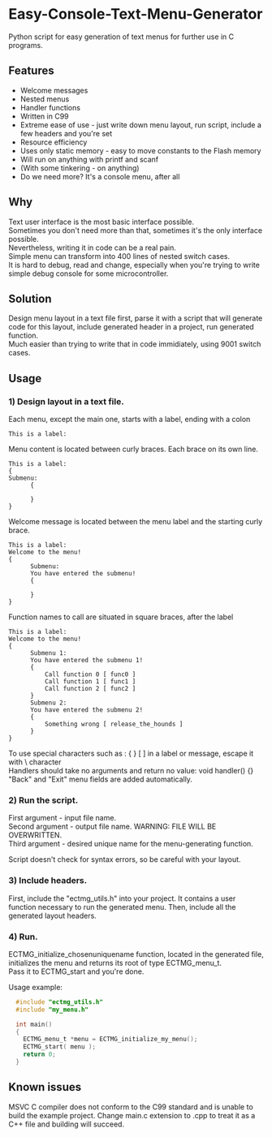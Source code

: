 Easy-Console-Text-Menu-Generator
================================

Python script for easy generation of text menus for further use in C programs.

## Features

- Welcome messages  
- Nested menus  
- Handler functions  
- Written in C99  
- Extreme ease of use - just write down menu layout, run script, include a few headers and you're set
- Resource efficiency
- Uses only static memory - easy to move constants to the Flash memory
- Will run on anything with printf and scanf
- (With some tinkering - on anything)
- Do we need more? It's a console menu, after all

## Why

  Text user interface is the most basic interface possible.   
  Sometimes you don't need more than that, sometimes it's the only interface possible.  
  Nevertheless, writing it in code can be a real pain.   
  Simple menu can transform into 400 lines of nested switch cases.   
  It is hard to debug, read and change, especially when you're trying to write simple debug console for some microcontroller.  

## Solution

  Design menu layout in a text file first, parse it with a script that will generate code for this layout, include generated header in a project, run generated function.  
  Much easier than trying to write that in code immidiately, using 9001 switch cases.  
  
## Usage

### 1) Design layout in a text file.

  Each menu, except the main one, starts with a label, ending with a colon
```
This is a label:
```
  Menu content is located between curly braces. Each brace on its own line.
```
This is a label:
{
Submenu:
      {
      
      }
}
``` 
  Welcome message is located between the menu label and the starting curly brace.
```
This is a label:
Welcome to the menu!
{
      Submenu:
      You have entered the submenu!
      {
      
      }
}
```
  Function names to call are situated in square braces, after the label
```
This is a label:
Welcome to the menu!
{
      Submenu 1:
      You have entered the submenu 1!
      {
          Call function 0 [ func0 ]
          Call function 1 [ func1 ]
          Call function 2 [ func2 ]
      }
      Submenu 2:
      You have entered the submenu 2!
      {
          Something wrong [ release_the_hounds ]
      }
}
```
  To use special characters such as : { } [ ] in a label or message, escape it with \ character  
  Handlers should take no arguments and return no value: void handler() {}  
  "Back" and "Exit" menu fields are added automatically.  

### 2) Run the script.

  First argument - input file name.  
  Second argument - output file name. WARNING: FILE WILL BE OVERWRITTEN.  
  Third argument - desired unique name for the menu-generating function.  
  
  Script doesn't check for syntax errors, so be careful with your layout.   
  
### 3) Include headers.

  First, include the "ectmg_utils.h" into your project. It contains a user function necessary to run the generated menu.
  Then, include all the generated layout headers.  
  
### 4) Run.
  
  ECTMG_initialize_chosenuniquename function, located in the generated file, initializes the menu and returns its root of type ECTMG_menu_t.  
  Pass it to ECTMG_start and you're done. 
  
  Usage example:
```C
  #include "ectmg_utils.h"
  #include "my_menu.h"

  int main()
  {
  	ECTMG_menu_t *menu = ECTMG_initialize_my_menu();
  	ECTMG_start( menu );
  	return 0;
  }
```

## Known issues

  MSVC C compiler does not conform to the C99 standard and is unable to build the example project. Change main.c extension to .cpp to treat it as a C++ file and building will succeed.

